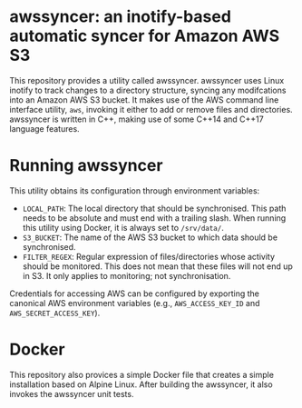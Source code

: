 # awssyncer: an inotify-based automatic syncer for Amazon AWS S3

This repository provides a utility called awssyncer. awssyncer uses
Linux inotify to track changes to a directory structure, syncing any
modifcations into an Amazon AWS S3 bucket. It makes use of the AWS
command line interface utility, `aws`, invoking it either to add or
remove files and directories. awssyncer is written in C++, making use of
some C++14 and C++17 language features.

# Running awssyncer

This utility obtains its configuration through environment variables:

- `LOCAL_PATH`: The local directory that should be synchronised. This
  path needs to be absolute and must end with a trailing slash. When
  running this utility using Docker, it is always set to `/srv/data/`.
- `S3_BUCKET`: The name of the AWS S3 bucket to which data should be
  synchronised.
- `FILTER_REGEX`: Regular expression of files/directories whose activity
  should be monitored. This does not mean that these files will not end
  up in S3. It only applies to monitoring; not synchronisation.

Credentials for accessing AWS can be configured by exporting the
canonical AWS environment variables (e.g., `AWS_ACCESS_KEY_ID` and
`AWS_SECRET_ACCESS_KEY`).

# Docker

This repository also provices a simple Docker file that creates a simple
installation based on Alpine Linux. After building the awssyncer, it
also invokes the awssyncer unit tests.
